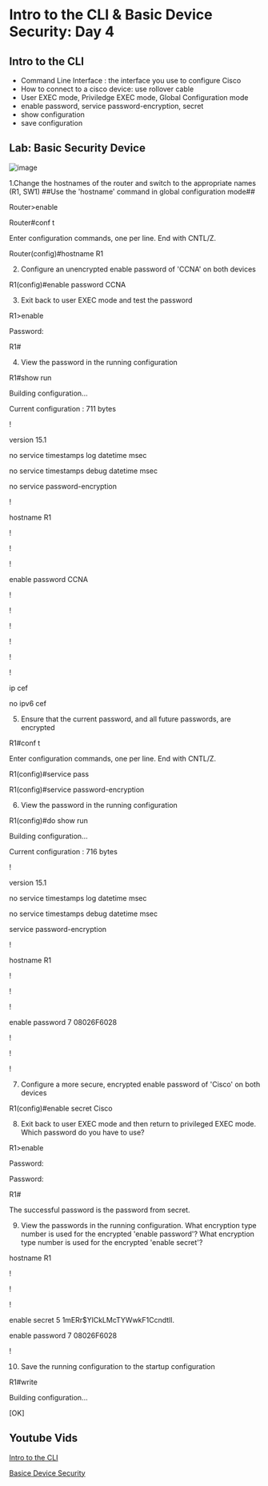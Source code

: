 <!-- This is a template you can use for quick progress days. It removes a lot of the steps we encourage you to share in the longer template 000-DAY-ARTICLE-LONG-TEMPLATE.MD-->

# Intro to the CLI & Basic Device Security: Day 4

## Intro to the CLI
- Command Line Interface : the interface you use to configure Cisco
- How to connect to a cisco device: use rollover cable
- User EXEC mode, Priviledge EXEC mode, Global Configuration mode
- enable password, service password-encryption, secret
- show configuration
- save configuration

## Lab: Basic Security Device
![image](https://github.com/user-attachments/assets/641bea80-8e50-492d-ba53-b79e56e0a072)

1.Change the hostnames of the router and switch to the appropriate names (R1, SW1)
     ##Use the 'hostname' command in global configuration mode##
     
Router>enable

Router#conf t

Enter configuration commands, one per line.  End with CNTL/Z.

Router(config)#hostname R1

2.  Configure an unencrypted enable password of 'CCNA' on both devices

R1(config)#enable password CCNA

3. Exit back to user EXEC mode and test the password

R1>enable

Password: 

R1#

4.  View the password in the running configuration

R1#show run

Building configuration...

Current configuration : 711 bytes

!

version 15.1

no service timestamps log datetime msec

no service timestamps debug datetime msec

no service password-encryption

!

hostname R1

!

!

!

enable password CCNA

!

!

!

!

!

!

ip cef

no ipv6 cef

5. Ensure that the current password, and all future passwords, are encrypted

R1#conf t

Enter configuration commands, one per line.  End with CNTL/Z.

R1(config)#service pass

R1(config)#service password-encryption 

6. View the password in the running configuration

R1(config)#do show run

Building configuration...

Current configuration : 716 bytes

!

version 15.1

no service timestamps log datetime msec

no service timestamps debug datetime msec

service password-encryption

!

hostname R1

!

!

!

enable password 7 08026F6028

!

!

!

7. Configure a more secure, encrypted enable password of 'Cisco' on both devices

R1(config)#enable secret Cisco

8. Exit back to user EXEC mode and then return to privileged EXEC mode.
    Which password do you have to use?

R1>enable

Password: 

Password: 

R1#

The successful password is the password from secret.

9. View the passwords in the running configuration.
     What encryption type number is used for the encrypted 'enable password'?
     What encryption type number is used for the encrypted 'enable secret'?

hostname R1

!

!

!

enable secret 5 $1$mERr$YlCkLMcTYWwkF1Ccndtll.

enable password 7 08026F6028

!

10. Save the running configuration to the startup configuration

R1#write

Building configuration...

[OK]

## Youtube Vids

[Intro to the CLI](https://www.youtube.com/watch?v=IYbtai7Nu2g&list=PLxbwE86jKRgMpuZuLBivzlM8s2Dk5lXBQ&index=8)

[Basice Device Security](https://www.youtube.com/watch?v=SDocmq1c05s&list=PLxbwE86jKRgMpuZuLBivzlM8s2Dk5lXBQ&index=9)

